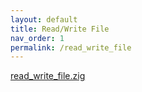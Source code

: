 ```yaml
---
layout: default
title: Read/Write File
nav_order: 1
permalink: /read_write_file
---
```


[read_write_file.zig](src/read_write_file.zig)
